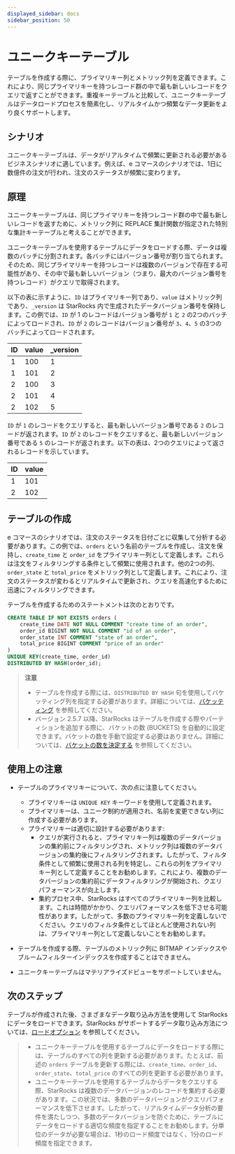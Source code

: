 ```yaml
---
displayed_sidebar: docs
sidebar_position: 50
---
```


# ユニークキーテーブル

テーブルを作成する際に、プライマリキー列とメトリック列を定義できます。これにより、同じプライマリキーを持つレコード群の中で最も新しいレコードをクエリで返すことができます。重複キーテーブルと比較して、ユニークキーテーブルはデータロードプロセスを簡素化し、リアルタイムかつ頻繁なデータ更新をより良くサポートします。

## シナリオ

ユニークキーテーブルは、データがリアルタイムで頻繁に更新される必要があるビジネスシナリオに適しています。例えば、e コマースのシナリオでは、1日に数億件の注文が行われ、注文のステータスが頻繁に変わります。

## 原理

ユニークキーテーブルは、同じプライマリキーを持つレコード群の中で最も新しいレコードを返すために、メトリック列に REPLACE 集計関数が指定された特別な集計キーテーブルと考えることができます。

ユニークキーテーブルを使用するテーブルにデータをロードする際、データは複数のバッチに分割されます。各バッチにはバージョン番号が割り当てられます。そのため、同じプライマリキーを持つレコードは複数のバージョンで存在する可能性があり、その中で最も新しいバージョン（つまり、最大のバージョン番号を持つレコード）がクエリで取得されます。

以下の表に示すように、`ID` はプライマリキー列であり、`value` はメトリック列であり、`_version` は StarRocks 内で生成されたデータバージョン番号を保持します。この例では、`ID` が 1 のレコードはバージョン番号が `1` と `2` の2つのバッチによってロードされ、`ID` が `2` のレコードはバージョン番号が `3`、`4`、`5` の3つのバッチによってロードされます。

| ID   | value | _version |
| ---- | ----- | -------- |
| 1    | 100   | 1        |
| 1    | 101   | 2        |
| 2    | 100   | 3        |
| 2    | 101   | 4        |
| 2    | 102   | 5        |

`ID` が `1` のレコードをクエリすると、最も新しいバージョン番号である `2` のレコードが返されます。`ID` が `2` のレコードをクエリすると、最も新しいバージョン番号である `5` のレコードが返されます。以下の表は、2つのクエリによって返されるレコードを示しています。

| ID   | value |
| ---- | ----- |
| 1    | 101   |
| 2    | 102   |

## テーブルの作成

e コマースのシナリオでは、注文のステータスを日付ごとに収集して分析する必要があります。この例では、`orders` という名前のテーブルを作成し、注文を保持し、`create_time` と `order_id` をプライマリキー列として定義します。これらは注文をフィルタリングする条件として頻繁に使用されます。他の2つの列、`order_state` と `total_price` をメトリック列として定義します。これにより、注文のステータスが変わるとリアルタイムで更新され、クエリを高速化するために迅速にフィルタリングできます。

テーブルを作成するためのステートメントは次のとおりです。

```SQL
CREATE TABLE IF NOT EXISTS orders (
    create_time DATE NOT NULL COMMENT "create time of an order",
    order_id BIGINT NOT NULL COMMENT "id of an order",
    order_state INT COMMENT "state of an order",
    total_price BIGINT COMMENT "price of an order"
)
UNIQUE KEY(create_time, order_id)
DISTRIBUTED BY HASH(order_id);
```

> **注意**
>
> - テーブルを作成する際には、`DISTRIBUTED BY HASH` 句を使用してバケッティング列を指定する必要があります。詳細については、[バケッティング](../data_distribution/Data_distribution.md#bucketing) を参照してください。
> - バージョン 2.5.7 以降、StarRocks はテーブルを作成する際やパーティションを追加する際に、バケットの数 (BUCKETS) を自動的に設定できます。バケットの数を手動で設定する必要はありません。詳細については、[バケットの数を決定する](../data_distribution/Data_distribution.md#determine-the-number-of-buckets) を参照してください。

## 使用上の注意

- テーブルのプライマリキーについて、次の点に注意してください。

  - プライマリキーは `UNIQUE KEY` キーワードを使用して定義されます。
  - プライマリキーは、ユニーク制約が適用され、名前を変更できない列に作成する必要があります。
  - プライマリキーは適切に設計する必要があります:
    - クエリが実行されると、プライマリキー列は複数のデータバージョンの集約前にフィルタリングされ、メトリック列は複数のデータバージョンの集約後にフィルタリングされます。したがって、フィルタ条件として頻繁に使用される列を特定し、これらの列をプライマリキー列として定義することをお勧めします。これにより、複数のデータバージョンの集約前にデータフィルタリングが開始され、クエリパフォーマンスが向上します。
    - 集約プロセス中、StarRocks はすべてのプライマリキー列を比較します。これは時間がかかり、クエリパフォーマンスを低下させる可能性があります。したがって、多数のプライマリキー列を定義しないでください。クエリのフィルタ条件としてほとんど使用されない列は、プライマリキー列として定義しないことをお勧めします。

- テーブルを作成する際、テーブルのメトリック列に BITMAP インデックスやブルームフィルターインデックスを作成することはできません。

- ユニークキーテーブルはマテリアライズドビューをサポートしていません。

## 次のステップ

テーブルが作成された後、さまざまなデータ取り込み方法を使用して StarRocks にデータをロードできます。StarRocks がサポートするデータ取り込み方法については、[ロードオプション](../../loading/Loading_intro.md) を参照してください。

> - ユニークキーテーブルを使用するテーブルにデータをロードする際には、テーブルのすべての列を更新する必要があります。たとえば、前述の `orders` テーブルを更新する際には、`create_time`、`order_id`、`order_state`、`total_price` のすべての列を更新する必要があります。
> - ユニークキーテーブルを使用するテーブルからデータをクエリする際、StarRocks は複数のデータバージョンのレコードを集約する必要があります。この状況では、多数のデータバージョンがクエリパフォーマンスを低下させます。したがって、リアルタイムデータ分析の要件を満たしつつ、多数のデータバージョンを防ぐために、テーブルにデータをロードする適切な頻度を指定することをお勧めします。分単位のデータが必要な場合は、1秒のロード頻度ではなく、1分のロード頻度を指定できます。